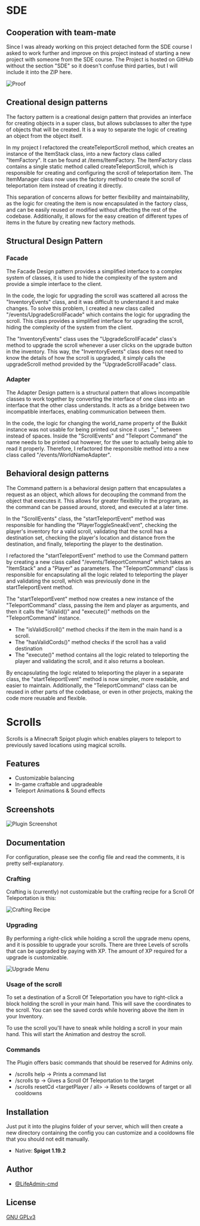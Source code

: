 
# SDE

## Cooperation with team-mate

Since I was already working on this project detached form the SDE course I asked to work further and improve on this project instead of starting a new project with someone from the SDE course. The Project is hosted on GitHub without the section "SDE" so it doesn't confuse third parties, but I will include it into the ZIP here.

![Proof](https://i.ibb.co/n1PhRMx/Screenshot-from-2023-01-20-15-59-09.png)

## Creational design patterns

The factory pattern is a creational design pattern that provides an interface for creating objects in a super class, but allows subclasses to alter the type of objects that will be created. It is a way to separate the logic of creating an object from the object itself.

In my project I refactored the createTeleportScroll method, which creates an instance of the ItemStack class, into a new factory class called "ItemFactory". It can be found at /items/ItemFactory. The ItemFactory class contains a single static method called createTeleportScroll, which is responsible for creating and configuring the scroll of teleportation item. The ItemManager class now uses the factory method to create the scroll of teleportation item instead of creating it directly.

This separation of concerns allows for better flexibility and maintainability, as the logic for creating the item is now encapsulated in the factory class, and can be easily reused or modified without affecting the rest of the codebase. Additionally, it allows for the easy creation of different types of items in the future by creating new factory methods.

## Structural Design Pattern

### Facade

The Facade Design pattern provides a simplified interface to a complex system of classes, it is used to hide the complexity of the system and provide a simple interface to the client.

In the code, the logic for upgrading the scroll was scattered all across the "InventoryEvents" class, and it was difficult to understand it and make changes. To solve this problem, I created a new class called "/events/UpgradeScrollFacade" which contains the logic for upgrading the scroll. This class provides a simplified interface for upgrading the scroll, hiding the complexity of the system from the client.

The "InventoryEvents" class uses the "UpgradeScrollFacade" class's method to upgrade the scroll whenever a user clicks on the upgrade button in the inventory. This way, the "InventoryEvents" class does not need to know the details of how the scroll is upgraded, it simply calls the upgradeScroll method provided by the "UpgradeScrollFacade" class.

### Adapter

The Adapter Design pattern is a structural pattern that allows incompatible classes to work together by converting the interface of one class into an interface that the other class understands. It acts as a bridge between two incompatible interfaces, enabling communication between them.

In the code, the logic for changing the world_name property of the Bukkit instance was not usable for being printed out since it uses "_" between instead of spaces. Inside the "ScrollEvents" and "Teleport Command" the name needs to be printed out however, for the user to actually being able to read it properly. Therefore, I refactored the responsible method into a new class called "/events/WorldNameAdapter".

## Behavioral design patterns

The Command pattern is a behavioral design pattern that encapsulates a request as an object, which allows for decoupling the command from the object that executes it. This allows for greater flexibility in the program, as the command can be passed around, stored, and executed at a later time.

In the "ScrollEvents" class, the "startTeleportEvent" method was responsible for handling the "PlayerToggleSneakEvent", checking the player's inventory for a valid scroll, validating that the scroll has a destination set, checking the player's location and distance from the destination, and finally, teleporting the player to the destination.

I refactored the "startTeleportEvent" method to use the Command pattern by creating a new class called "/events/TeleportCommand" which takes an "ItemStack" and a "Player" as parameters. The "TeleportCommand" class is responsible for encapsulating all the logic related to teleporting the player and validating the scroll, which was previously done in the startTeleportEvent method.

The "startTeleportEvent" method now creates a new instance of the "TeleportCommand" class, passing the item and player as arguments, and then it calls the "isValid()" and "execute()" methods on the "TeleportCommand" instance.

- The "isValidScroll()" method checks if the item in the main hand is a scroll.
- The "hasValidCords()" method checks if the scroll has a valid destination
- The "execute()" method contains all the logic related to teleporting the player and validating the scroll, and it also returns a boolean.

By encapsulating the logic related to teleporting the player in a separate class, the "startTeleportEvent" method is now simpler, more readable, and easier to maintain. Additionally, the "TeleportCommand" class can be reused in other parts of the codebase, or even in other projects, making the code more reusable and flexible.

# Scrolls

Scrolls is a Minecraft Spigot plugin which enables players to teleport to previously saved locations using magical scrolls.

## Features

- Customizable balancing
- In-game craftable and upgradeable
- Teleport Animations & Sound effects


## Screenshots

![Plugin Screenshot](https://i.ibb.co/hHSFwXg/2023-01-20-14-50-42.png)

## Documentation

For configuration, please see the config file and read the comments, it is pretty self-explanatory.

### Crafting

Crafting is (currently) not customizable but the crafting recipe for a Scroll Of Teleportation is this:

![Crafting Recipe](https://i.ibb.co/tmk3g96/crafting-grid.png)

### Upgrading
By performing a right-click while holding a scroll the upgrade menu opens, and it is possible to upgrade your scrolls. There are three Levels of scrolls that can be upgraded by paying with XP. The amount of XP required for a upgrade is customizable.

![Upgrade Menu](https://i.ibb.co/6yB4BRk/2023-01-20-15-20-20.png)

### Usage of the scroll

To set a destination of a Scroll Of Teleportation you have to right-click a block holding the scroll in your main hand. This will save the coordinates to the scroll. You can see the saved cords while hovering above the item in your Inventory.

To use the scroll you'll have to sneak while holding a scroll in your main hand. This will start the Animation and destroy the scroll.

### Commands

The Plugin offers basic commands that should be reserved for Admins only.

* /scrolls help -> Prints a command list
* /scrolls tp <levelOfScroll> <targetPlayer> -> Gives a Scroll Of Teleportation to the target
* /scrolls resetCd <targetPlayer / all> -> Resets cooldowns of target or all cooldowns
## Installation

Just put it into the plugins folder of your server, which will then create a new directory containing the config you can customize and a cooldowns file that you should not edit manually.

* Native: **Spigot 1.19.2**

## Author

- [@LifeAdmin-cmd](https://www.github.com/lifeadmin-cmd)


## License

[GNU GPLv3](https://choosealicense.com/licenses/gpl-3.0/#)

